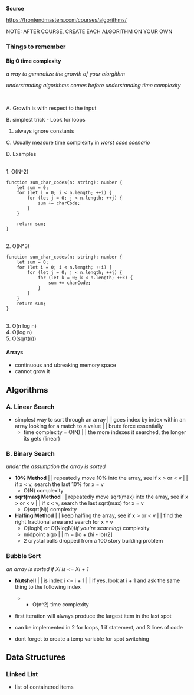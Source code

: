**Source**

https://frontendmasters.com/courses/algorithms/
<p></p>

NOTE: AFTER COURSE, CREATE EACH ALGORITHM ON YOUR OWN

### Things to remember

#### Big O time complexity
_a way to generalize the growth of your alorgithm_

_understanding algorithms comes before understanding time complexity_

<br>

A. Growth is with respect to the input

B. simplest trick - Look for loops
  1. always ignore constants

C. Usually measure time complexity in _worst case scenario_

D. Examples

<br>1. O(N^2)
  
```
function sum_char_codes(n: string): number {
    let sum = 0;
    for (let i = 0; i < n.length; ++i) {
        for (let j = 0; j < n.length; ++j) {
            sum += charCode;
        }
    }

    return sum;
}
```
<br>2. O(N^3)

```
function sum_char_codes(n: string): number {
    let sum = 0;
    for (let i = 0; i < n.length; ++i) {
        for (let j = 0; j < n.length; ++j) {
            for (let k = 0; k < n.length; ++k) {
                sum += charCode;
            }
        }
    }
    return sum;
}
```

<br>3. O(n log n)
<br>4. O(log n)
<br>5. O(sqrt(n))

#### Arrays

* continuous and ubreaking memory space
* cannot grow it

## Algorithms

### A. Linear Search

* simplest way to sort through an array | | goes index by index within an array looking for a match to a value | | brute force essentially
  * time complexity = O(N) | | the more indexes it searched, the longer its gets (linear)

### B. Binary Search
_under the assumption the array is sorted_

* **10% Method** | | repeatedly move 10% into the array, see if x > or < v | | if x < v, search the last 10% for x = v
  * O(N) complexity
* **sqrt(max) Method** | | repeatedly move sqrt(max) into the array, see if x > or < v | | if x < v, search the last sqrt(max) for x = v
  * O(sqrt(N)) complexity
* **Halfing Method** | | keep halfing the array, see if x > or < v | | find the right fractional area and search for x = v
  * O(logN) or O(NlogN)(_if you're scanning_) complexity
  * midpoint algo | | m = [lo + (hi - lo)/2]
  * 2 crystal balls dropped from a 100 story building problem
 
### Bubble Sort

_an array is sorted if Xi is <= Xi + 1_

* **Nutshell** | | is index i <=  i + 1 | | if yes, look at i + 1 and ask the same thing to the following index
  * * O(n^2) time complexity

* first iteration will always produce the largest item in the last spot
* can be implemented in 2 for loops, 1 if statement, and 3 lines of code
* dont forget to create a temp variable for spot switching

## Data Structures

### Linked List 

* list of containered items 
 
